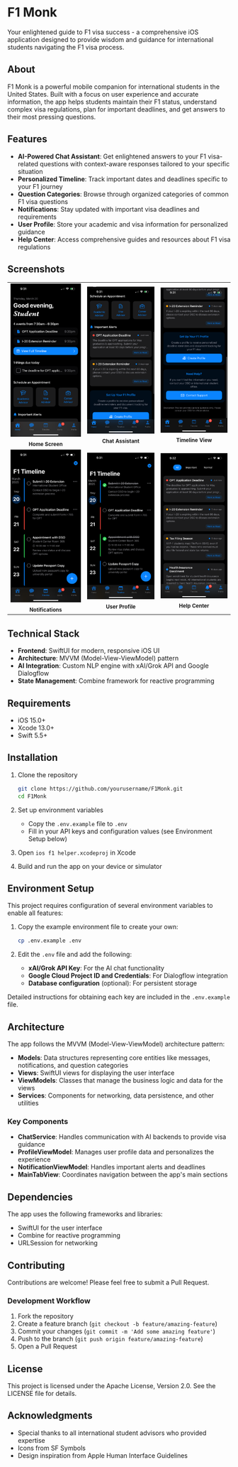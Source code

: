 # F1 Monk

Your enlightened guide to F1 visa success - a comprehensive iOS application designed to provide wisdom and guidance for international students navigating the F1 visa process.

## About

F1 Monk is a powerful mobile companion for international students in the United States. Built with a focus on user experience and accurate information, the app helps students maintain their F1 status, understand complex visa regulations, plan for important deadlines, and get answers to their most pressing questions.

## Features

- **AI-Powered Chat Assistant**: Get enlightened answers to your F1 visa-related questions with context-aware responses tailored to your specific situation
- **Personalized Timeline**: Track important dates and deadlines specific to your F1 journey
- **Question Categories**: Browse through organized categories of common F1 visa questions
- **Notifications**: Stay updated with important visa deadlines and requirements
- **User Profile**: Store your academic and visa information for personalized guidance
- **Help Center**: Access comprehensive guides and resources about F1 visa regulations

## Screenshots

<div align="center">
  <table>
    <tr>
      <td align="center"><img src="f1 monkl app screenshot/IMG_6916.PNG" width="200px" alt="Home Screen"/><br /><sub><b>Home Screen</b></sub></td>
      <td align="center"><img src="f1 monkl app screenshot/IMG_6917.PNG" width="200px" alt="Chat Assistant"/><br /><sub><b>Chat Assistant</b></sub></td>
      <td align="center"><img src="f1 monkl app screenshot/IMG_6918.PNG" width="200px" alt="Support"/><br /><sub><b>Timeline View</b></sub></td>
    </tr>
    <tr>
      <td align="center"><img src="f1 monkl app screenshot/IMG_6920.PNG" width="200px" alt="Timeline View"/><br /><sub><b>Notifications</b></sub></td>
      <td align="center"><img src="f1 monkl app screenshot/IMG_6921.PNG" width="200px" alt="Timeline View 2"/><br /><sub><b>User Profile</b></sub></td>
      <td align="center"><img src="f1 monkl app screenshot/IMG_6922.PNG" width="200px" alt="Notifications"/><br /><sub><b>Help Center</b></sub></td>
    </tr>
  </table>
</div>

## Technical Stack

- **Frontend**: SwiftUI for modern, responsive iOS UI
- **Architecture**: MVVM (Model-View-ViewModel) pattern
- **AI Integration**: Custom NLP engine with xAI/Grok API and Google Dialogflow
- **State Management**: Combine framework for reactive programming

## Requirements

- iOS 15.0+
- Xcode 13.0+
- Swift 5.5+

## Installation

1. Clone the repository
   ```bash
   git clone https://github.com/yourusername/F1Monk.git
   cd F1Monk
   ```

2. Set up environment variables
   - Copy the `.env.example` file to `.env`
   - Fill in your API keys and configuration values (see Environment Setup below)

3. Open `ios f1 helper.xcodeproj` in Xcode

4. Build and run the app on your device or simulator

## Environment Setup

This project requires configuration of several environment variables to enable all features:

1. Copy the example environment file to create your own:
   ```bash
   cp .env.example .env
   ```

2. Edit the `.env` file and add the following:
   - **xAI/Grok API Key**: For the AI chat functionality
   - **Google Cloud Project ID and Credentials**: For Dialogflow integration
   - **Database configuration** (optional): For persistent storage

Detailed instructions for obtaining each key are included in the `.env.example` file.

## Architecture

The app follows the MVVM (Model-View-ViewModel) architecture pattern:

- **Models**: Data structures representing core entities like messages, notifications, and question categories
- **Views**: SwiftUI views for displaying the user interface
- **ViewModels**: Classes that manage the business logic and data for the views
- **Services**: Components for networking, data persistence, and other utilities

### Key Components

- **ChatService**: Handles communication with AI backends to provide visa guidance
- **ProfileViewModel**: Manages user profile data and personalizes the experience
- **NotificationViewModel**: Handles important alerts and deadlines
- **MainTabView**: Coordinates navigation between the app's main sections

## Dependencies

The app uses the following frameworks and libraries:

- SwiftUI for the user interface
- Combine for reactive programming
- URLSession for networking

## Contributing

Contributions are welcome! Please feel free to submit a Pull Request.

### Development Workflow

1. Fork the repository
2. Create a feature branch (`git checkout -b feature/amazing-feature`)
3. Commit your changes (`git commit -m 'Add some amazing feature'`)
4. Push to the branch (`git push origin feature/amazing-feature`)
5. Open a Pull Request

## License

This project is licensed under the Apache License, Version 2.0. See the LICENSE file for details.

## Acknowledgments

- Special thanks to all international student advisors who provided expertise
- Icons from SF Symbols
- Design inspiration from Apple Human Interface Guidelines 